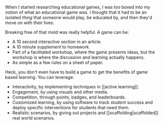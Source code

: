 When I started researching educational games, I was too boxed into my notion of what an educational game was. I thought that it had to be an isolated *thing* that someone would play, be educated by, and then they'd move on with their lives.

Breaking free of that mold was really helpful. A game can be:

 - A 10 second interactive section in an article.
 - A 10 minute supplement to homework.
 - Part of a facilitated workshop, where the game presents ideas, but the workshop is where the discussion and learning actually happens.
 - As simple as a few rules on a sheet of paper.

Heck, you don't even have to build a game to get the benefits of game based learning. You can leverage:

 - Interactivity, by implementing techniques in [[active learning]].
 - Engagement, by using visuals and other media.
 - Competition, through points, badges, and leaderboards.
 - Customized learning, by using software to track student success and deploy specific interventions for students that need them.
 - Realistic scenarios, by giving out projects and [[scaffolding|scaffolded]] real world scenarios.
